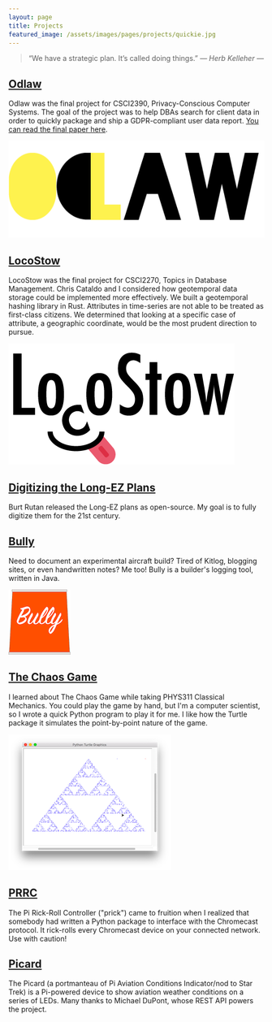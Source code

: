 ```yaml
---
layout: page
title: Projects
featured_image: /assets/images/pages/projects/quickie.jpg
---
```


>“We have a strategic plan. It’s called doing things.” <cite>― Herb Kelleher ―</cite>

## [Odlaw](https://github.com/cobelu/Odlaw)

Odlaw was the final project for CSCI2390, Privacy-Conscious Computer Systems.
The goal of the project was to help DBAs search for client data in order to quickly package and ship a GDPR-compliant user data report.
[You can read the final paper here](https://cs.brown.edu/courses/csci2390/assign/project/report/odlaw.pdf).

![The Odlaw Logo](assets/images/pages/projects/odlaw.png)

## [LocoStow](https://github.com/cobelu/LocoStow)

LocoStow was the final project for CSCI2270, Topics in Database Management.
Chris Cataldo and I considered how geotemporal data storage could be implemented more effectively.
We built a geotemporal hashing library in Rust.
Attributes in time-series are not able to be treated as first-class citizens.
We determined that looking at a specific case of attribute, a geographic coordinate, would be the most prudent direction to pursue.

![LocoStow](assets/images/pages/projects/loco_stow.png)

## [Digitizing the Long-EZ Plans](https://github.com/cobelu/Long-EZ)

Burt Rutan released the Long-EZ plans as open-source.
My goal is to fully digitize them for the 21st century.

## [Bully](https://github.com/cobelu/BuildLog)

Need to document an experimental aircraft build?
Tired of Kitlog, blogging sites, or even handwritten notes?
Me too!
Bully is a builder's logging tool, written in Java.

![The Bully Logo](assets/images/pages/projects/bully.png)

## [The Chaos Game]()

I learned about The Chaos Game while taking PHYS311 Classical Mechanics.
You could play the game by hand, but I'm a computer scientist, so I wrote a quick Python program to play it for me.
I like how the Turtle package it simulates the point-by-point nature of the game.

![The Chaos Game](assets/images/pages/projects/chaos-game.png)

## [PRRC](https://github.com/cobelu/PRRC)

The Pi Rick-Roll Controller ("prick") came to fruition when I realized that somebody had written a Python package to interface with the Chromecast protocol.
It rick-rolls every Chromecast device on your connected network.
Use with caution!

## [Picard](https://github.com/cobelu/Picard)

The Picard (a portmanteau of Pi Aviation Conditions Indicator/nod to Star Trek) is a Pi-powered device to show aviation weather conditions on a series of LEDs.
Many thanks to Michael DuPont, whose REST API powers the project.
